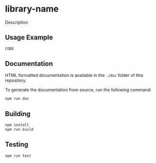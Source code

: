 # library-name
Description

## Usage Example
``` JavaScript
CODE
```


## Documentation
HTML formatted documentation is available in the `./doc` folder of this repository.

To generate the documentation from source, run the following command:
``` Bash
npm run doc
```

## Building
``` Bash
npm install
npm run build
```

## Testing
``` Bash
npm run test
```

